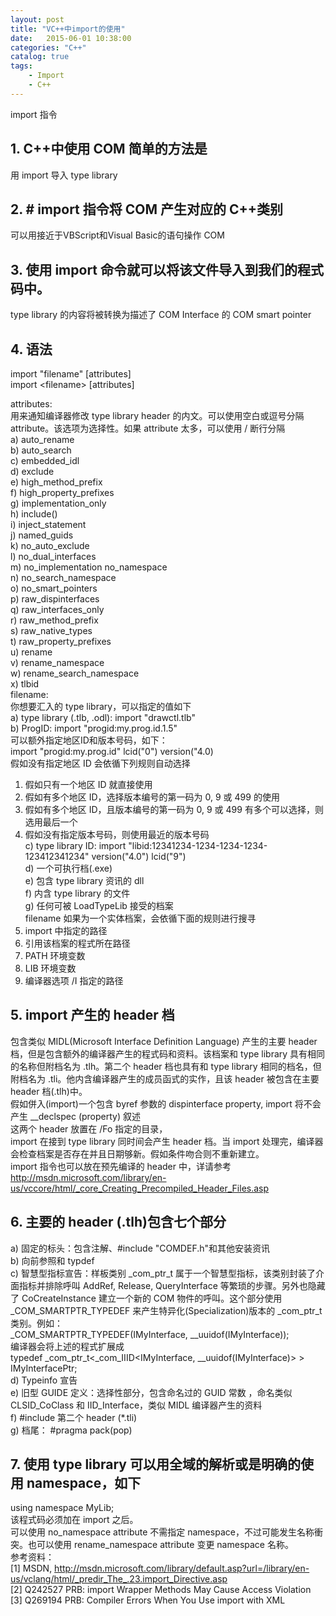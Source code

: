 ```yaml
---
layout: post
title: "VC++中import的使用"
date:   2015-06-01 10:38:00 
categories: "C++"
catalog: true
tags: 
    - Import
	- C++
---
```




import 指令     

## 1. C++中使用 COM 简单的方法是  

用 import 导入 type library     

## 2. # import 指令将 COM 产生对应的 C++类别  

可以用接近于VBScript和Visual Basic的语句操作 COM     

## 3. 使用 import 命令就可以将该文件导入到我们的程式码中。  

type library 的内容将被转换为描述了 COM Interface 的 COM smart pointer     


## 4. 语法  

import "filename" [attributes]     
import &lt;filename&gt; [attributes]     

attributes:     
用来通知编译器修改 type library header 的内文。可以使用空白或逗号分隔 attribute。该选项为选择性。如果 attribute 太多，可以使用 / 断行分隔     
a) auto_rename     
b) auto_search   
c) embedded_idl     
d) exclude     
e) high_method_prefix     
f) high_property_prefixes     
g) implementation_only     
h) include()   
i) inject_statement     
j) named_guids     
k) no_auto_exclude     
l) no_dual_interfaces     
m) no_implementation no_namespace   
n) no_search_namespace     
o) no_smart_pointers     
p) raw_dispinterfaces     
q) raw_interfaces_only     
r) raw_method_prefix     
s) raw_native_types     
t) raw_property_prefixes     
u) rename     
v) rename_namespace     
w) rename_search_namespace     
x) tlbid   
 filename:     
你想要汇入的 type library，可以指定的值如下     
a) type library (.tlb, .odl): import "drawctl.tlb"     
b) ProgID: import "progid:my.prog.id.1.5"     
 可以额外指定地区ID和版本号码，如下：     
 import "progid:my.prog.id" lcid("0") version("4.0)     
 假如没有指定地区 ID 会依循下列规则自动选择     
 1) 假如只有一个地区 ID 就直接使用   
 2) 假如有多个地区 ID，选择版本编号的第一码为 0, 9 或 499 的使用     
 3) 假如有多个地区 ID，且版本编号的第一码为 0, 9 或 499 有多个可以选择，则选用最后一个     
 4) 假如没有指定版本号码，则使用最近的版本号码     
c) type library ID: import "libid:12341234-1234-1234-1234-123412341234" version("4.0") lcid("9")     
d) 一个可执行档(.exe)     
e) 包含 type library 资讯的 dll     
f) 内含 type library 的文件     
g) 任何可被 LoadTypeLib 接受的档案     
filename 如果为一个实体档案，会依循下面的规则进行搜寻     
1) import 中指定的路径     
2) 引用该档案的程式所在路径     
3) PATH 环境变数     
4) LIB 环境变数     
5) 编译器选项 /I 指定的路径     

## 5. import 产生的 header 档  

 包含类似 MIDL(Microsoft Interface Definition Language) 产生的主要 header 档，但是包含额外的编译器产生的程式码和资料。该档案和 type library 具有相同的名称但附档名为 .tlh。第二个 header 档也具有和 type library 相同的档名，但附档名为 .tli。他内含编译器产生的成员函式的实作，且该 header 被包含在主要 header 档(.tlh)中。     
 假如併入(import)一个包含 byref 参数的 dispinterface property, import 将不会产生 __declspec (property) 叙述     
 这两个 header 放置在 /Fo 指定的目录，     
 import 在接到 type library 同时间会产生 header 档。当 import 处理完，编译器会检查档案是否存在并且日期够新。假如条件吻合则不重新建立。     
 import 指令也可以放在预先编译的 header 中，详请参考 <a href="http://msdn.microsoft.com/library/en-us/vccore/html/_core_Creating_Precompiled_Header_Files.asp"><span style="color: #000080;">http://msdn.microsoft.com/library/en-us/vccore/html/_core_Creating_Precompiled_Header_Files.asp</span></a>     

## 6. 主要的 header (.tlh)包含七个部分     

 a) 固定的标头：包含注解、#include "COMDEF.h"和其他安装资讯     
 b) 向前参照和 typdef     
 c) 智慧型指标宣告：样板类别 _com_ptr_t 属于一个智慧型指标，该类别封装了介面指标并排除呼叫 AddRef, Release, QueryInterface 等繁琐的步骤。另外也隐藏了 CoCreateInstance 建立一个新的 COM 物件的呼叫。这个部分使用 _COM_SMARTPTR_TYPEDEF 来产生特异化(Specialization)版本的 _com_ptr_t 类别。例如：     
_COM_SMARTPTR_TYPEDEF(IMyInterface, __uuidof(IMyInterface));     
编译器会将上述的程式扩展成     
typedef _com_ptr_t&lt;_com_IIID&lt;IMyInterface, __uuidof(IMyInterface)&gt; &gt; IMyInterfacePtr;     
 d) Typeinfo 宣告     
 e) 旧型 GUIDE 定义：选择性部分，包含命名过的 GUID 常数 ，命名类似 CLSID_CoClass 和 IID_Interface，类似 MIDL 编译器产生的资料     
 f) #include 第二个 header (*.tli)     
 g) 档尾： #pragma pack(pop)     
   
## 7. 使用 type library 可以用全域的解析或是明确的使用 namespace，如下    

using namespace MyLib;     
 该程式码必须加在 import 之后。     
 可以使用 no_namespace attribute 不需指定 namespace，不过可能发生名称衝突。也可以使用 rename_namespace attribute 变更 namespace 名称。     
参考资料：     
[1] MSDN, <a href="http://msdn.microsoft.com/library/default.asp?url=/library/en-us/vclang/html/_predir_The_.23.import_Directive.asp"><span style="color: #000080;">http://msdn.microsoft.com/library/default.asp?url=/library/en-us/vclang/html/_predir_The_.23.import_Directive.asp</span></a>     
[2] Q242527 PRB: import Wrapper Methods May Cause Access Violation   
[3] Q269194 PRB: Compiler Errors When You Use import with XML   